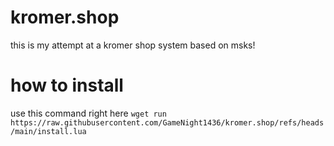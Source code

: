 # kromer.shop
this is my attempt at a kromer shop system based on msks!

# how to install
use this command right here `wget run https://raw.githubusercontent.com/GameNight1436/kromer.shop/refs/heads/main/install.lua`
